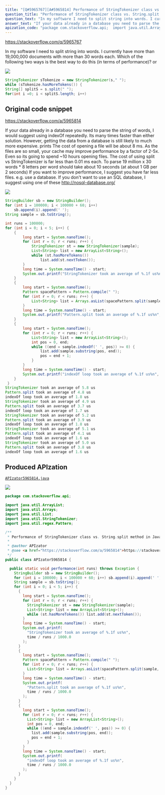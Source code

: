 ```yaml
---
title: "[Q#5965767][A#5965814] Performance of StringTokenizer class vs. String.split method in Java"
question_title: "Performance of StringTokenizer class vs. String.split method in Java"
question_text: "In my software I need to split string into words. I currently have more than 19,000,000 documents with more than 30 words each. Which of the following two ways is the best way to do this (in terms of performance)? or"
answer_text: "If your data already in a database you need to parse the string of words, I would suggest using indexOf repeatedly.  Its many times faster than either solution. However, getting the data from a database is still likely to much more expensive. prints The cost of opening a file will be about 8 ms. As the files are so small, your cache may improve performance by a factor of 2-5x. Even so its going to spend ~10 hours opening files. The cost of using split vs StringTokenizer is far less than 0.01 ms each. To parse 19 million x 30 words * 8 letters per word should take about 10 seconds (at about 1 GB per 2 seconds) If you want to improve performance, I suggest you have far less files. e.g. use a database. If you don't want to use an SQL database, I suggest using one of these http://nosql-database.org/"
apization_code: "package com.stackoverflow.api;  import java.util.ArrayList; import java.util.Arrays; import java.util.List; import java.util.StringTokenizer; import java.util.regex.Pattern;  /**  * Performance of StringTokenizer class vs. String.split method in Java  *  * @author APIzator  * @see <a href=\"https://stackoverflow.com/a/5965814\">https://stackoverflow.com/a/5965814</a>  */ public class APIzator5965814 {    public static void performance(int runs) throws Exception {     StringBuilder sb = new StringBuilder();     for (int i = 100000; i < 100000 + 60; i++) sb.append(i).append(' ');     String sample = sb.toString();     for (int i = 0; i < 5; i++) {       {         long start = System.nanoTime();         for (int r = 0; r < runs; r++) {           StringTokenizer st = new StringTokenizer(sample);           List<String> list = new ArrayList<String>();           while (st.hasMoreTokens()) list.add(st.nextToken());         }         long time = System.nanoTime() - start;         System.out.printf(           \"StringTokenizer took an average of %.1f us%n\",           time / runs / 1000.0         );       }       {         long start = System.nanoTime();         Pattern spacePattern = Pattern.compile(\" \");         for (int r = 0; r < runs; r++) {           List<String> list = Arrays.asList(spacePattern.split(sample, 0));         }         long time = System.nanoTime() - start;         System.out.printf(           \"Pattern.split took an average of %.1f us%n\",           time / runs / 1000.0         );       }       {         long start = System.nanoTime();         for (int r = 0; r < runs; r++) {           List<String> list = new ArrayList<String>();           int pos = 0, end;           while ((end = sample.indexOf(' ', pos)) >= 0) {             list.add(sample.substring(pos, end));             pos = end + 1;           }         }         long time = System.nanoTime() - start;         System.out.printf(           \"indexOf loop took an average of %.1f us%n\",           time / runs / 1000.0         );       }     }   } }"
---
```


https://stackoverflow.com/q/5965767

In my software I need to split string into words. I currently have more than 19,000,000 documents with more than 30 words each.
Which of the following two ways is the best way to do this (in terms of performance)?
or


<div class="code-logo"><img src="/stackoverflow.png" /></div>

```java
StringTokenizer sTokenize = new StringTokenizer(s," ");
while (sTokenize.hasMoreTokens()) {
String[] splitS = s.split(" ");
for(int i =0; i < splitS.length; i++)
```


## Original code snippet

https://stackoverflow.com/a/5965814

If your data already in a database you need to parse the string of words, I would suggest using indexOf repeatedly.  Its many times faster than either solution.
However, getting the data from a database is still likely to much more expensive.
prints
The cost of opening a file will be about 8 ms. As the files are so small, your cache may improve performance by a factor of 2-5x. Even so its going to spend ~10 hours opening files. The cost of using split vs StringTokenizer is far less than 0.01 ms each. To parse 19 million x 30 words * 8 letters per word should take about 10 seconds (at about 1 GB per 2 seconds)
If you want to improve performance, I suggest you have far less files. e.g. use a database. If you don&#x27;t want to use an SQL database, I suggest using one of these http://nosql-database.org/

<div class="code-logo"><img src="/stackoverflow.png" /></div>

```java
StringBuilder sb = new StringBuilder();
for (int i = 100000; i < 100000 + 60; i++)
    sb.append(i).append(' ');
String sample = sb.toString();

int runs = 100000;
for (int i = 0; i < 5; i++) {
    {
        long start = System.nanoTime();
        for (int r = 0; r < runs; r++) {
            StringTokenizer st = new StringTokenizer(sample);
            List<String> list = new ArrayList<String>();
            while (st.hasMoreTokens())
                list.add(st.nextToken());
        }
        long time = System.nanoTime() - start;
        System.out.printf("StringTokenizer took an average of %.1f us%n", time / runs / 1000.0);
    }
    {
        long start = System.nanoTime();
        Pattern spacePattern = Pattern.compile(" ");
        for (int r = 0; r < runs; r++) {
            List<String> list = Arrays.asList(spacePattern.split(sample, 0));
        }
        long time = System.nanoTime() - start;
        System.out.printf("Pattern.split took an average of %.1f us%n", time / runs / 1000.0);
    }
    {
        long start = System.nanoTime();
        for (int r = 0; r < runs; r++) {
            List<String> list = new ArrayList<String>();
            int pos = 0, end;
            while ((end = sample.indexOf(' ', pos)) >= 0) {
                list.add(sample.substring(pos, end));
                pos = end + 1;
            }
        }
        long time = System.nanoTime() - start;
        System.out.printf("indexOf loop took an average of %.1f us%n", time / runs / 1000.0);
    }
 }
StringTokenizer took an average of 5.8 us
Pattern.split took an average of 4.8 us
indexOf loop took an average of 1.8 us
StringTokenizer took an average of 4.9 us
Pattern.split took an average of 3.7 us
indexOf loop took an average of 1.7 us
StringTokenizer took an average of 5.2 us
Pattern.split took an average of 3.9 us
indexOf loop took an average of 1.8 us
StringTokenizer took an average of 5.1 us
Pattern.split took an average of 4.1 us
indexOf loop took an average of 1.6 us
StringTokenizer took an average of 5.0 us
Pattern.split took an average of 3.8 us
indexOf loop took an average of 1.6 us
```

## Produced APIzation

[`APIzator5965814.java`](https://github.com/blind-papers/apization-temp-data/raw/main/search/APIzator5965814.java)

<div class="code-logo"><img src="/apizator.png" /></div>

```java
package com.stackoverflow.api;

import java.util.ArrayList;
import java.util.Arrays;
import java.util.List;
import java.util.StringTokenizer;
import java.util.regex.Pattern;

/**
 * Performance of StringTokenizer class vs. String.split method in Java
 *
 * @author APIzator
 * @see <a href="https://stackoverflow.com/a/5965814">https://stackoverflow.com/a/5965814</a>
 */
public class APIzator5965814 {

  public static void performance(int runs) throws Exception {
    StringBuilder sb = new StringBuilder();
    for (int i = 100000; i < 100000 + 60; i++) sb.append(i).append(' ');
    String sample = sb.toString();
    for (int i = 0; i < 5; i++) {
      {
        long start = System.nanoTime();
        for (int r = 0; r < runs; r++) {
          StringTokenizer st = new StringTokenizer(sample);
          List<String> list = new ArrayList<String>();
          while (st.hasMoreTokens()) list.add(st.nextToken());
        }
        long time = System.nanoTime() - start;
        System.out.printf(
          "StringTokenizer took an average of %.1f us%n",
          time / runs / 1000.0
        );
      }
      {
        long start = System.nanoTime();
        Pattern spacePattern = Pattern.compile(" ");
        for (int r = 0; r < runs; r++) {
          List<String> list = Arrays.asList(spacePattern.split(sample, 0));
        }
        long time = System.nanoTime() - start;
        System.out.printf(
          "Pattern.split took an average of %.1f us%n",
          time / runs / 1000.0
        );
      }
      {
        long start = System.nanoTime();
        for (int r = 0; r < runs; r++) {
          List<String> list = new ArrayList<String>();
          int pos = 0, end;
          while ((end = sample.indexOf(' ', pos)) >= 0) {
            list.add(sample.substring(pos, end));
            pos = end + 1;
          }
        }
        long time = System.nanoTime() - start;
        System.out.printf(
          "indexOf loop took an average of %.1f us%n",
          time / runs / 1000.0
        );
      }
    }
  }
}

```